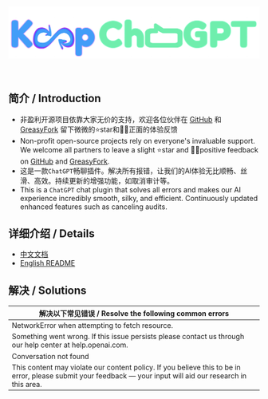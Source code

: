 <br><br>

<center><p align="center"><img src="./assets/KeepChatGPT.png" width="750"></img></p></center>

<br>

## 简介 / Introduction

- 非盈利开源项目依靠大家无价的支持，欢迎各位伙伴在 [GitHub](https://github.com/xcanwin/KeepChatGPT/) 和 [GreasyFork](https://greasyfork.org/zh-CN/scripts/462804-keepchatgpt) 留下微微的⭐️star和👍🏻正面的体验反馈
- Non-profit open-source projects rely on everyone's invaluable support. We welcome all partners to leave a slight ⭐️star and 👍🏻positive feedback on [GitHub](https://github.com/xcanwin/KeepChatGPT/) and [GreasyFork](https://greasyfork.org/en/scripts/462804-keepchatgpt).
- 这是一款```ChatGPT```畅聊插件。解决所有报错，让我们的AI体验无比顺畅、丝滑、高效。持续更新的增强功能，如取消审计等。
- This is a ```ChatGPT``` chat plugin that solves all errors and makes our AI experience incredibly smooth, silky, and efficient. Continuously updated enhanced features such as canceling audits.

## 详细介绍 / Details

- [中文文档](https://github.com/xcanwin/KeepChatGPT/blob/main/README_CN.md)
- [English README](https://github.com/xcanwin/KeepChatGPT/blob/main/README_EN.md)

## 解决 / Solutions

| 解决以下常见错误 / Resolve the following common errors |
| --- |
| NetworkError when attempting to fetch resource. |
| Something went wrong. If this issue persists please contact us through our help center at help.openai.com. |
| Conversation not found |
| This content may violate our content policy. If you believe this to be in error, please submit your feedback — your input will aid our research in this area. |
